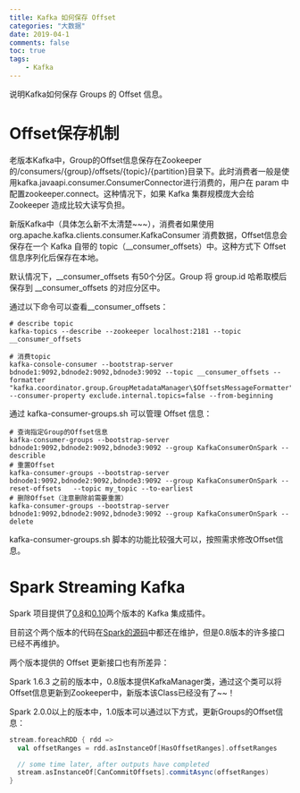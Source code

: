 ```yaml
---
title: Kafka 如何保存 Offset
categories: "大数据" 
date: 2019-04-1
comments: false
toc: true
tags:
	- Kafka
---
```


说明Kafka如何保存 Groups 的 Offset 信息。

<!--more-->

# Offset保存机制

老版本Kafka中，Group的Offset信息保存在Zookeeper的/consumers/{group}/offsets/{topic}/{partition}目录下。此时消费者一般是使用kafka.javaapi.consumer.ConsumerConnector进行消费的，用户在 param 中配置zookeeper.connect。这种情况下，如果 Kafka 集群规模庞大会给 Zookeeper 造成比较大读写负担。

新版Kafka中（具体怎么新不太清楚~~~），消费者如果使用 org.apache.kafka.clients.consumer.KafkaConsumer 消费数据，Offset信息会保存在一个 Kafka 自带的 topic（__consumer_offsets）中。这种方式下 Offset 信息序列化后保存在本地。

默认情况下，__consumer_offsets 有50个分区。Group 将 group.id 哈希取模后保存到 __consumer_offsets 的对应分区中。

通过以下命令可以查看__consumer_offsets：

```shell
# describe topic
kafka-topics --describe --zookeeper localhost:2181 --topic __consumer_offsets

# 消费topic
kafka-console-consumer --bootstrap-server bdnode1:9092,bdnode2:9092,bdnode3:9092 --topic __consumer_offsets --formatter "kafka.coordinator.group.GroupMetadataManager\$OffsetsMessageFormatter" --consumer-property exclude.internal.topics=false --from-beginning
```

通过 kafka-consumer-groups.sh 可以管理 Offset 信息：

```shell
# 查询指定Group的Offset信息
kafka-consumer-groups --bootstrap-server bdnode1:9092,bdnode2:9092,bdnode3:9092 --group KafkaConsumerOnSpark --describle 
# 重置Offset
kafka-consumer-groups --bootstrap-server bdnode1:9092,bdnode2:9092,bdnode3:9092 --group KafkaConsumerOnSpark --reset-offsets   --topic my_topic --to-earliest
# 删除Offset（注意删除前需要重置）
kafka-consumer-groups --bootstrap-server bdnode1:9092,bdnode2:9092,bdnode3:9092 --group KafkaConsumerOnSpark --delete

```
kafka-consumer-groups.sh 脚本的功能比较强大可以，按照需求修改Offset信息。

# Spark Streaming Kafka

Spark 项目提供了[0.8](https://spark.apache.org/docs/2.4.0/streaming-kafka-0-8-integration.html)和[0.10](https://spark.apache.org/docs/2.4.0/streaming-kafka-0-10-integration.html)两个版本的 Kafka 集成插件。

目前这个两个版本的代码在[Spark的源码](https://github.com/cloudera/spark/tree/cdh6.1.0/external)中都还在维护，但是0.8版本的许多接口已经不再维护。

两个版本提供的 Offset 更新接口也有所差异：

Spark 1.6.3 之前的版本中，0.8版本提供KafkaManager类，通过这个类可以将Offset信息更新到Zookeeper中，新版本该Class已经没有了~~！

Spark 2.0.0以上的版本中，1.0版本可以通过以下方式，更新Groups的Offset信息：

```scala
stream.foreachRDD { rdd =>
  val offsetRanges = rdd.asInstanceOf[HasOffsetRanges].offsetRanges

  // some time later, after outputs have completed
  stream.asInstanceOf[CanCommitOffsets].commitAsync(offsetRanges)
}
```